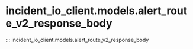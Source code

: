 # incident_io_client.models.alert_route_v2_response_body

::: incident_io_client.models.alert_route_v2_response_body